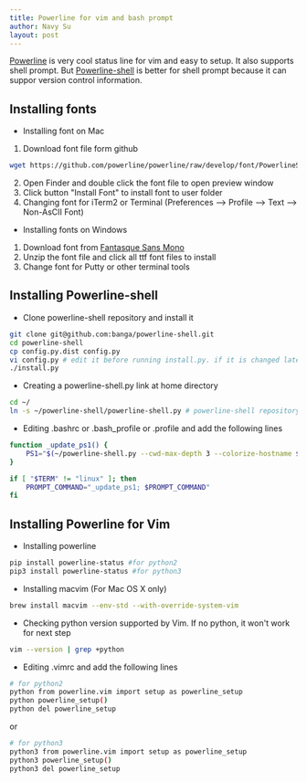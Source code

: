 ```yaml
---
title: Powerline for vim and bash prompt
author: Navy Su
layout: post
---
```

[Powerline](https://github.com/powerline/powerline) is very cool status line for vim and easy to setup. It also supports shell prompt. But [Powerline-shell](https://github.com/banga/powerline-shell) is better for shell prompt because it can suppor version control information.

## Installing fonts
* Installing font on Mac
1. Download font file form github
```bash
wget https://github.com/powerline/powerline/raw/develop/font/PowerlineSymbols.otf
```
2. Open Finder and double click the font file to open preview window
3. Click button "Install Font" to install font to user folder
4. Changing font for iTerm2 or Terminal (Preferences --> Profile --> Text --> Non-AsCII Font)

* Installing fonts on Windows
1. Download font from [Fantasque Sans Mono](https://github.com/belluzj/fantasque-sans/releases/latest)
2. Unzip the font file and click all ttf font files to install
3. Change font for Putty or other terminal tools

## Installing Powerline-shell
* Clone powerline-shell repository and install it
```bash
git clone git@github.com:banga/powerline-shell.git
cd powerline-shell
cp config.py.dist config.py
vi config.py # edit it before running install.py. if it is changed later, you need run install.py again
./install.py
```
* Creating a powerline-shell.py link at home directory
``` bash
cd ~/
ln -s ~/powerline-shell/powerline-shell.py # powerline-shell repository folder is ~/powerline-shell
```
* Editing .bashrc or .bash_profile or .profile and add the following lines

```bash
function _update_ps1() {
    PS1="$(~/powerline-shell.py --cwd-max-depth 3 --colorize-hostname $? 2> /dev/null)"
}

if [ "$TERM" != "linux" ]; then
    PROMPT_COMMAND="_update_ps1; $PROMPT_COMMAND"
fi
```

## Installing Powerline for Vim
* Installing powerline
```bash
pip install powerline-status #for python2
pip3 install powerline-status #for python3
```
* Installing macvim (For Mac OS X only)
```bash
brew install macvim --env-std --with-override-system-vim
```
* Checking python version supported by Vim. If no python, it won't work for next step
```bash
vim --version | grep +python
```
* Editing .vimrc and add the following lines
```bash
# for python2
python from powerline.vim import setup as powerline_setup
python powerline_setup()
python del powerline_setup
```
or
```bash
# for python3
python3 from powerline.vim import setup as powerline_setup
python3 powerline_setup()
python3 del powerline_setup
```
